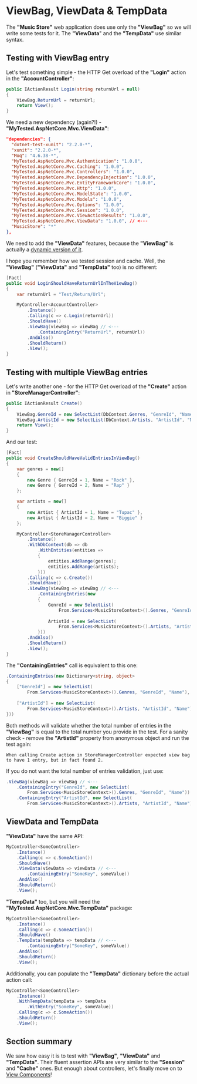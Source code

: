 # ViewBag, ViewData & TempData

The **"Music Store"** web application does use only the **"ViewBag"** so we will write some tests for it. The **"ViewData**" and the **"TempData"** use similar syntax.

## Testing with ViewBag entry

Let's test something simple - the HTTP Get overload of the **"Login"** action in the **"AccountController"**:

```c#
public IActionResult Login(string returnUrl = null)
{
	ViewBag.ReturnUrl = returnUrl;
	return View();
}
```

We need a new dependency (again?!) - **"MyTested.AspNetCore.Mvc.ViewData"**:

```json
"dependencies": {
  "dotnet-test-xunit": "2.2.0-*",
  "xunit": "2.2.0-*",
  "Moq": "4.6.38-*",
  "MyTested.AspNetCore.Mvc.Authentication": "1.0.0",
  "MyTested.AspNetCore.Mvc.Caching": "1.0.0",
  "MyTested.AspNetCore.Mvc.Controllers": "1.0.0",
  "MyTested.AspNetCore.Mvc.DependencyInjection": "1.0.0",
  "MyTested.AspNetCore.Mvc.EntityFrameworkCore": "1.0.0",
  "MyTested.AspNetCore.Mvc.Http": "1.0.0",
  "MyTested.AspNetCore.Mvc.ModelState": "1.0.0",
  "MyTested.AspNetCore.Mvc.Models": "1.0.0",
  "MyTested.AspNetCore.Mvc.Options": "1.0.0",
  "MyTested.AspNetCore.Mvc.Session": "1.0.0",
  "MyTested.AspNetCore.Mvc.ViewActionResults": "1.0.0",
  "MyTested.AspNetCore.Mvc.ViewData": "1.0.0", // <---
  "MusicStore": "*"
},
```

We need to add the **"ViewData"** features, because the **"ViewBag"** is actually a [dynamic version of it](https://github.com/aspnet/Mvc/blob/dev/src/Microsoft.AspNetCore.Mvc.ViewFeatures/Controller.cs#L91).

I hope you remember how we tested session and cache. Well, the **"ViewBag"** (**"ViewData"** and **"TempData"** too) is no different:

```c#
[Fact]
public void LoginShouldHaveReturnUrlInTheViewBag()
{
    var returnUrl = "Test/Return/Url";

    MyController<AccountController>
        .Instance()
        .Calling(c => c.Login(returnUrl))
        .ShouldHave()
        .ViewBag(viewBag => viewBag // <---
            .ContainingEntry("ReturnUrl", returnUrl))
        .AndAlso()
        .ShouldReturn()
        .View();
}
```

## Testing with multiple ViewBag entries

Let's write another one - for the HTTP Get overload of the **"Create"** action in **"StoreManagerController"**:

```c#
public IActionResult Create()
{
	ViewBag.GenreId = new SelectList(DbContext.Genres, "GenreId", "Name");
	ViewBag.ArtistId = new SelectList(DbContext.Artists, "ArtistId", "Name");
	return View();
}
```

And our test:

```c#
[Fact]
public void CreateShouldHaveValidEntriesInViewBag()
{
    var genres = new[]
    {
        new Genre { GenreId = 1, Name = "Rock" },
        new Genre { GenreId = 2, Name = "Rap" }
    };

    var artists = new[]
    {
        new Artist { ArtistId = 1, Name = "Tupac" },
        new Artist { ArtistId = 2, Name = "Biggie" }
    };

    MyController<StoreManagerController>
        .Instance()
        .WithDbContext(db => db
            .WithEntities(entities =>
            {
                entities.AddRange(genres);
                entities.AddRange(artists);
            }))
        .Calling(c => c.Create())
        .ShouldHave()
        .ViewBag(viewBag => viewBag // <---
            .ContainingEntries(new
            {
                GenreId = new SelectList(
					From.Services<MusicStoreContext>().Genres, "GenreId", "Name"),
					
                ArtistId = new SelectList(
					From.Services<MusicStoreContext>().Artists, "ArtistId", "Name")
            }))
        .AndAlso()
        .ShouldReturn()
        .View();
}
```

The **"ContainingEntries"** call is equivalent to this one:

```c#
.ContainingEntries(new Dictionary<string, object>
{
	["GenreId"] = new SelectList(
		From.Services<MusicStoreContext>().Genres, "GenreId", "Name"),
		
	["ArtistId"] = new SelectList(
		From.Services<MusicStoreContext>().Artists, "ArtistId", "Name")
}))
``` 

Both methods will validate whether the total number of entries in the **"ViewBag"** is equal to the total number you provide in the test. For a sanity check - remove the **"ArtistId"** property from anonymous object and run the test again:

```text
When calling Create action in StoreManagerController expected view bag to have 1 entry, but in fact found 2.
```

If you do not want the total number of entries validation, just use:

```c#
.ViewBag(viewBag => viewBag // <---
	.ContainingEntry("GenreId", new SelectList(
		From.Services<MusicStoreContext>().Genres, "GenreId", "Name"))
	.ContainingEntry("ArtistId", new SelectList(
		From.Services<MusicStoreContext>().Artists, "ArtistId", "Name")))
```

## ViewData and TempData

**"ViewData"** have the same API:

```c#
MyController<SomeController>
	.Instance()
	.Calling(c => c.SomeAction())
	.ShouldHave()
	.ViewData(viewData => viewData // <---
		.ContainingEntry("SomeKey", someValue))
	.AndAlso()
	.ShouldReturn()
	.View();
```

**"TempData"** too, but you will need the **"MyTested.AspNetCore.Mvc.TempData"** package:

```c#
MyController<SomeController>
	.Instance()
	.Calling(c => c.SomeAction())
	.ShouldHave()
	.TempData(tempData => tempData // <---
		.ContainingEntry("SomeKey", someValue))
	.AndAlso()
	.ShouldReturn()
	.View();
```

Additionally, you can populate the **"TempData"** dictionary before the actual action call:

```c#
MyController<SomeController>
	.Instance()
	.WithTempData(tempData => tempData
		.WithEntry("SomeKey", someValue))
	.Calling(c => c.SomeAction())
	.ShouldReturn()
	.View();
```

## Section summary

We saw how easy it is to test with **"ViewBag"**, **"ViewData"** and **"TempData"**. Their fluent assertion APIs are very similar to the **"Session"** and **"Cache"** ones. But enough about controllers, let's finally move on to [View Components](/tutorial/viewcomponents.html)!